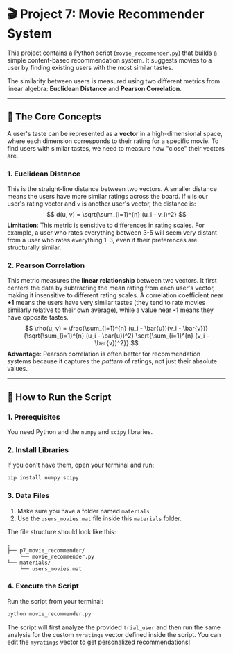# 🎬 Project 7: Movie Recommender System

This project contains a Python script (`movie_recommender.py`) that builds a simple content-based recommendation system. It suggests movies to a user by finding existing users with the most similar tastes.

The similarity between users is measured using two different metrics from linear algebra: **Euclidean Distance** and **Pearson Correlation**.

---
## 🔬 The Core Concepts

A user's taste can be represented as a **vector** in a high-dimensional space, where each dimension corresponds to their rating for a specific movie. To find users with similar tastes, we need to measure how "close" their vectors are.

### 1. Euclidean Distance
This is the straight-line distance between two vectors. A smaller distance means the users have more similar ratings across the board. If `u` is our user's rating vector and `v` is another user's vector, the distance is:
$$
d(u, v) = \sqrt{\sum_{i=1}^{n} (u_i - v_i)^2}
$$
**Limitation**: This metric is sensitive to differences in rating scales. For example, a user who rates everything between 3-5 will seem very distant from a user who rates everything 1-3, even if their preferences are structurally similar.

### 2. Pearson Correlation
This metric measures the **linear relationship** between two vectors. It first centers the data by subtracting the mean rating from each user's vector, making it insensitive to different rating scales. A correlation coefficient near **+1** means the users have very similar tastes (they tend to rate movies similarly relative to their own average), while a value near **-1** means they have opposite tastes.
$$
\rho(u, v) = \frac{\sum_{i=1}^{n} (u_i - \bar{u})(v_i - \bar{v})}{\sqrt{\sum_{i=1}^{n} (u_i - \bar{u})^2} \sqrt{\sum_{i=1}^{n} (v_i - \bar{v})^2}}
$$
**Advantage**: Pearson correlation is often better for recommendation systems because it captures the *pattern* of ratings, not just their absolute values.

---
## 🚀 How to Run the Script

### 1. Prerequisites
You need Python and the `numpy` and `scipy` libraries.

### 2. Install Libraries
If you don't have them, open your terminal and run:
```bash
pip install numpy scipy
```

### 3. Data Files
1.  Make sure you have a folder named `materials`
2.  Use the `users_movies.mat` file inside this `materials` folder.

The file structure should look like this:
```
.
├── p7_movie_recommender/   
    └── movie_recommender.py
└── materials/
    └── users_movies.mat
```

### 4. Execute the Script
Run the script from your terminal:
```bash
python movie_recommender.py
```
The script will first analyze the provided `trial_user` and then run the same analysis for the custom `myratings` vector defined inside the script. You can edit the `myratings` vector to get personalized recommendations!